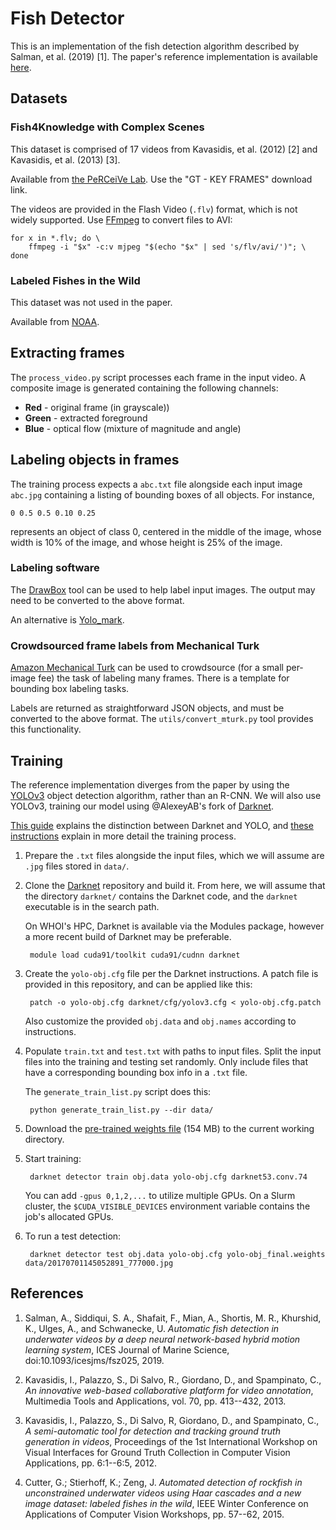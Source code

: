 # Fish Detector

This is an implementation of the fish detection algorithm described by Salman, et al. (2019) [1]. The paper's reference implementation is available [here](https://github.com/ahsan856jalal/Fish-Abundance).


## Datasets

### Fish4Knowledge with Complex Scenes

This dataset is comprised of 17 videos from Kavasidis, et al. (2012) [2] and Kavasidis, et al. (2013) [3].

Available from [the PeRCeiVe Lab](http://www.perceivelab.com/index-dataset.php?name=Fish_Detection). Use the "GT - KEY FRAMES" download link.

The videos are provided in the Flash Video (`.flv`) format, which is not widely supported. Use [FFmpeg](https://ffmpeg.org/) to convert files to AVI:

    for x in *.flv; do \
        ffmpeg -i "$x" -c:v mjpeg "$(echo "$x" | sed 's/flv/avi/')"; \
    done

### Labeled Fishes in the Wild

This dataset was not used in the paper.

Available from [NOAA](https://swfscdata.nmfs.noaa.gov/labeled-fishes-in-the-wild/).


## Extracting frames

The `process_video.py` script processes each frame in the input video. A composite image is generated containing the following channels:

  * **Red** - original frame (in grayscale))
  * **Green** - extracted foreground
  * **Blue** - optical flow (mixture of magnitude and angle)


## Labeling objects in frames

The training process expects a `abc.txt` file alongside each input image `abc.jpg` containing a listing of bounding boxes of all objects. For instance,

    0 0.5 0.5 0.10 0.25

represents an object of class 0, centered in the middle of the image, whose width is 10% of the image, and whose height is 25% of the image.

### Labeling software

The [DrawBox](https://github.com/whoigit/DrawBox) tool can be used to help label input images. The output may need to be converted to the above format.

An alternative is [Yolo_mark](https://github.com/AlexeyAB/Yolo_mark).


### Crowdsourced frame labels from Mechanical Turk

[Amazon Mechanical Turk][mturk] can be used to crowdsource (for a small per-image fee) the task of labeling many frames. There is a template for bounding box labeling tasks.

[mturk]: https://www.mturk.com

Labels are returned as straightforward JSON objects, and must be converted to the above format. The `utils/convert_mturk.py` tool provides this functionality.


## Training

The reference implementation diverges from the paper by using the [YOLOv3][] object detection algorithm, rather than an R-CNN. We will also use YOLOv3, training our model using @AlexeyAB's fork of [Darknet][].

[YOLOv3]: https://pjreddie.com/darknet/yolo/
[Darknet]: https://github.com/AlexeyAB/darknet

[This guide][yolo-guide] explains the distinction between Darknet and YOLO, and [these instructions][instructions] explain in more detail the training process.

[yolo-guide]: https://martinapugliese.github.io/recognise-objects-yolo/
[instructions]: https://github.com/AlexeyAB/darknet#how-to-train-to-detect-your-custom-objects

1. Prepare the `.txt` files alongside the input files, which we will assume are `.jpg` files stored in `data/`.

2. Clone the [Darknet][] repository and build it. From here, we will assume that the directory `darknet/` contains the Darknet code, and the `darknet` executable is in the search path.

    On WHOI's HPC, Darknet is available via the Modules package, however a more recent build of Darknet may be preferable.

        module load cuda91/toolkit cuda91/cudnn darknet

3. Create the `yolo-obj.cfg` file per the Darknet instructions. A patch file is provided in this repository, and can be applied like this:

        patch -o yolo-obj.cfg darknet/cfg/yolov3.cfg < yolo-obj.cfg.patch

    Also customize the provided `obj.data` and `obj.names` according to instructions.

4. Populate `train.txt` and `test.txt` with paths to input files. Split the input files into the training and testing set randomly. Only include files that have a corresponding bounding box info in a `.txt` file.

    The `generate_train_list.py` script does this:

        python generate_train_list.py --dir data/

5. Download the [pre-trained weights file][weights] (154 MB) to the current working directory.

[weights]: https://pjreddie.com/media/files/darknet53.conv.74

5. Start training:

        darknet detector train obj.data yolo-obj.cfg darknet53.conv.74

    You can add `-gpus 0,1,2,...` to utilize multiple GPUs. On a Slurm cluster, the `$CUDA_VISIBLE_DEVICES` environment variable contains the job's allocated GPUs.

6. To run a test detection:

        darknet detector test obj.data yolo-obj.cfg yolo-obj_final.weights data/20170701145052891_777000.jpg



## References

1. Salman, A., Siddiqui, S. A., Shafait, F., Mian, A., Shortis, M. R., Khurshid, K., Ulges, A., and Schwanecke, U. *Automatic fish detection in underwater videos by a deep neural network-based hybrid motion learning system*, ICES Journal of Marine Science, doi:10.1093/icesjms/fsz025, 2019.

2. Kavasidis, I., Palazzo, S., Di Salvo, R., Giordano, D., and Spampinato, C., *An innovative web-based collaborative platform for video annotation*, Multimedia Tools and Applications, vol. 70, pp. 413--432, 2013.

3. Kavasidis, I., Palazzo, S., Di Salvo, R, Giordano, D., and Spampinato, C., *A semi-automatic tool for detection and tracking ground truth generation in videos*, Proceedings of the 1st International Workshop on Visual Interfaces for Ground Truth Collection in Computer Vision Applications, pp. 6:1--6:5, 2012.

4. Cutter, G.; Stierhoff, K.; Zeng, J. *Automated detection of rockfish in unconstrained underwater videos using Haar cascades and a new image dataset: labeled fishes in the wild*, IEEE Winter Conference on Applications of Computer Vision Workshops, pp. 57--62, 2015.
